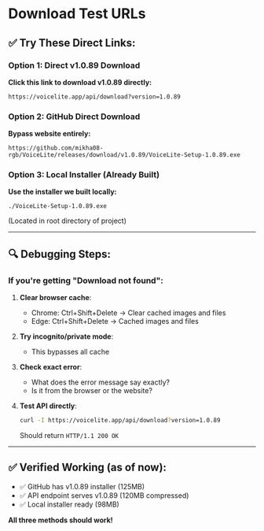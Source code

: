 # Download Test URLs

## ✅ Try These Direct Links:

### Option 1: Direct v1.0.89 Download
**Click this link to download v1.0.89 directly:**
```
https://voicelite.app/api/download?version=1.0.89
```

### Option 2: GitHub Direct Download
**Bypass website entirely:**
```
https://github.com/mikha08-rgb/VoiceLite/releases/download/v1.0.89/VoiceLite-Setup-1.0.89.exe
```

### Option 3: Local Installer (Already Built)
**Use the installer we built locally:**
```
./VoiceLite-Setup-1.0.89.exe
```
(Located in root directory of project)

---

## 🔍 Debugging Steps:

### If you're getting "Download not found":

1. **Clear browser cache**:
   - Chrome: Ctrl+Shift+Delete → Clear cached images and files
   - Edge: Ctrl+Shift+Delete → Cached images and files

2. **Try incognito/private mode**:
   - This bypasses all cache

3. **Check exact error**:
   - What does the error message say exactly?
   - Is it from the browser or the website?

4. **Test API directly**:
   ```bash
   curl -I https://voicelite.app/api/download?version=1.0.89
   ```
   Should return `HTTP/1.1 200 OK`

---

## ✅ Verified Working (as of now):

- ✅ GitHub has v1.0.89 installer (125MB)
- ✅ API endpoint serves v1.0.89 (120MB compressed)
- ✅ Local installer ready (98MB)

**All three methods should work!**
